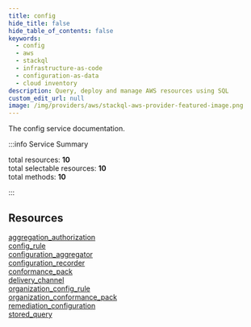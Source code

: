 ```yaml
---
title: config
hide_title: false
hide_table_of_contents: false
keywords:
  - config
  - aws
  - stackql
  - infrastructure-as-code
  - configuration-as-data
  - cloud inventory
description: Query, deploy and manage AWS resources using SQL
custom_edit_url: null
image: /img/providers/aws/stackql-aws-provider-featured-image.png
---
```


The config service documentation.

:::info Service Summary

<div class="row">
<div class="providerDocColumn">
<span>total resources:&nbsp;<b>10</b></span><br />
<span>total selectable resources:&nbsp;<b>10</b></span><br />
<span>total methods:&nbsp;<b>10</b></span><br />
</div>
</div>

:::

## Resources
<div class="row">
<div class="providerDocColumn">
<a href="/providers/aws/config/aggregation_authorization/">aggregation_authorization</a><br />
<a href="/providers/aws/config/config_rule/">config_rule</a><br />
<a href="/providers/aws/config/configuration_aggregator/">configuration_aggregator</a><br />
<a href="/providers/aws/config/configuration_recorder/">configuration_recorder</a><br />
<a href="/providers/aws/config/conformance_pack/">conformance_pack</a>
</div>
<div class="providerDocColumn">
<a href="/providers/aws/config/delivery_channel/">delivery_channel</a><br />
<a href="/providers/aws/config/organization_config_rule/">organization_config_rule</a><br />
<a href="/providers/aws/config/organization_conformance_pack/">organization_conformance_pack</a><br />
<a href="/providers/aws/config/remediation_configuration/">remediation_configuration</a><br />
<a href="/providers/aws/config/stored_query/">stored_query</a>
</div>
</div>